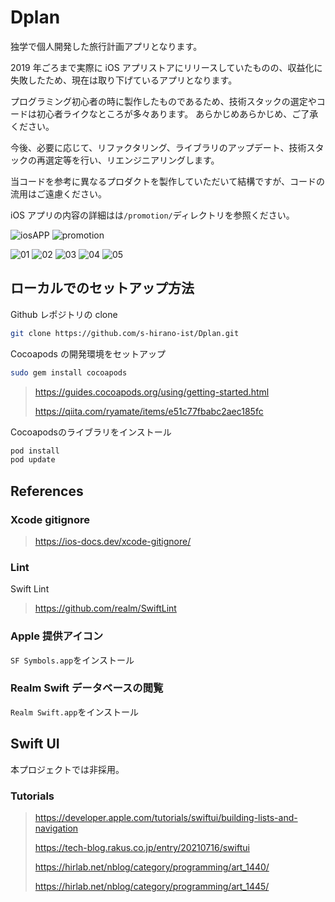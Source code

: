 # Dplan

独学で個人開発した旅行計画アプリとなります。

2019 年ごろまで実際に iOS アプリストアにリリースしていたものの、収益化に失敗したため、現在は取り下げているアプリとなります。

プログラミング初心者の時に製作したものであるため、技術スタックの選定やコードは初心者ライクなところが多々あります。
あらかじめあらかじめ、ご了承ください。

今後、必要に応じて、リファクタリング、ライブラリのアップデート、技術スタックの再選定等を行い、リエンジニアリングします。

当コードを参考に異なるプロダクトを製作していただいて結構ですが、コードの流用はご遠慮ください。

iOS アプリの内容の詳細はは`/promotion/`ディレクトリを参照ください。

![iosAPP](/promotion/app_store.png)
![promotion](/promotion/promotion_1.png)

![01](/promotion/review/app_review_1.jpeg)
![02](/promotion/review/app_review_2.jpeg)
![03](/promotion/review/app_review_3.jpeg)
![04](/promotion/review/app_review_4.jpeg)
![05](/promotion/review/app_review_5.jpeg)

## ローカルでのセットアップ方法

Github レポジトリの clone

```bash
git clone https://github.com/s-hirano-ist/Dplan.git
```

Cocoapods の開発環境をセットアップ

```bash
sudo gem install cocoapods
```

> https://guides.cocoapods.org/using/getting-started.html
>
> https://qiita.com/ryamate/items/e51c77fbabc2aec185fc

Cocoapodsのライブラリをインストール

```bash
pod install
pod update
```

## References

### Xcode gitignore

> https://ios-docs.dev/xcode-gitignore/

### Lint

Swift Lint

> https://github.com/realm/SwiftLint

### Apple 提供アイコン

`SF Symbols.app`をインストール

### Realm Swift データベースの閲覧

`Realm Swift.app`をインストール

## Swift UI

本プロジェクトでは非採用。

### Tutorials

> https://developer.apple.com/tutorials/swiftui/building-lists-and-navigation
>
> https://tech-blog.rakus.co.jp/entry/20210716/swiftui
>
> https://hirlab.net/nblog/category/programming/art_1440/
>
> https://hirlab.net/nblog/category/programming/art_1445/
